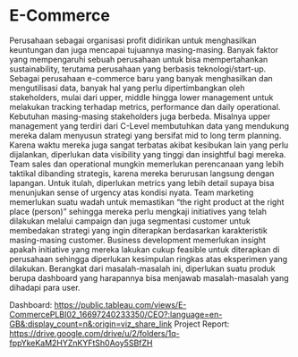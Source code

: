 # E-Commerce

Perusahaan sebagai organisasi profit didirikan untuk menghasilkan keuntungan dan juga mencapai tujuannya masing-masing. Banyak faktor yang mempengaruhi sebuah perusahaan untuk bisa mempertahankan sustainability, terutama perusahaan yang berbasis teknologi/start-up. Sebagai perusahaan e-commerce baru yang banyak menghasilkan dan mengutilisasi data, banyak hal yang perlu dipertimbangkan oleh stakeholders, mulai dari upper, middle hingga lower management untuk melakukan tracking terhadap metrics, performance dan daily operational. Kebutuhan masing-masing stakeholders juga berbeda. Misalnya upper management yang terdiri dari C-Level membutuhkan data yang mendukung mereka dalam menyusun strategi yang bersifat mid to long term planning. Karena waktu mereka juga sangat terbatas akibat kesibukan lain yang perlu dijalankan, diperlukan data visibility yang tinggi dan insightful bagi mereka. Team sales dan operational mungkin memerlukan perencanaan yang lebih taktikal dibanding strategis, karena mereka berurusan langsung dengan lapangan. Untuk itulah, diperlukan metrics yang lebih detail supaya bisa menunjukan sense of urgency atas kondisi nyata. Team marketing memerlukan suatu wadah untuk memastikan “the right product at the right place (person)” sehingga mereka perlu mengkaji initiatives yang telah dilakukan melalui campaign dan juga segmentasi customer untuk membedakan strategi yang ingin diterapkan berdasarkan karakteristik masing-masing customer. Business development memerlukan insight apakah initiative yang mereka lakukan cukup feasible untuk diterapkan di perusahaan sehingga diperlukan kesimpulan ringkas atas eksperimen yang dilakukan. Berangkat dari masalah-masalah ini, diperlukan suatu produk berupa dashboard yang harapannya bisa menjawab masalah-masalah yang dihadapi para user.

Dashboard: https://public.tableau.com/views/E-CommercePLBI02_16697240233350/CEO?:language=en-GB&:display_count=n&:origin=viz_share_link
Project Report: https://drive.google.com/drive/u/2/folders/1q-fppYkeKaM2HYZnKYFtSh0Aoy5SBfZH 
